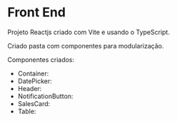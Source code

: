 # Front End

Projeto Reactjs criado com Vite e usando o TypeScript.

Criado pasta com componentes para modularização.

Componentes criados:
- Container:
- DatePicker:
- Header:
- NotificationButton:
- SalesCard:
- Table: 

